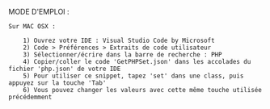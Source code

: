 MODE D'EMPLOI :

    Sur MAC OSX :

        1) Ouvrez votre IDE : Visual Studio Code by Microsoft
        2) Code > Préférences > Extraits de code utilisateur
        3) Sélectionner/écrire dans la barre de recherche : PHP
        4) Copier/coller le code 'GetPHPSet.json' dans les accolades du fichier 'php.json' de votre IDE
        5) Pour utiliser ce snippet, tapez 'set' dans une class, puis appuyez sur la touche 'Tab'
        6) Vous pouvez changer les valeurs avec cette même touche utilisée précédemment 

